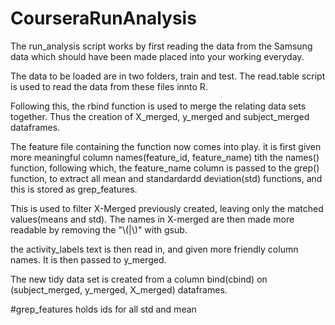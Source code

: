# CourseraRunAnalysis
The run_analysis script works by first reading the data from the Samsung data which should have been made placed into your working everyday. 

The data to be loaded are in two folders, train and test.
The read.table script is used to read the data from these files innto R.

Following this, the rbind function is used to merge the relating data sets together.
Thus the creation of X_merged, y_merged and subject_merged dataframes.

The feature file containing the function now comes into play.
it is first given more meaningful column names(feature_id, feature_name) tith the names() function, following which, the feature_name column is passed to the grep() function, to extract all mean and standardardd deviation(std) functions, and this is stored as grep_features.

This is used to filter X-Merged previously created, leaving only the matched values(means and std).
The names in X-merged are then made more readable by removing the "\\(|\\)" with gsub.

the activity_labels text is then read in, and given more friendly column names.
It is then passed to y_merged.

The new tidy data set is created from a column bind(cbind) on (subject_merged, y_merged, X_merged) dataframes.

#grep_features holds ids for all std and mean
